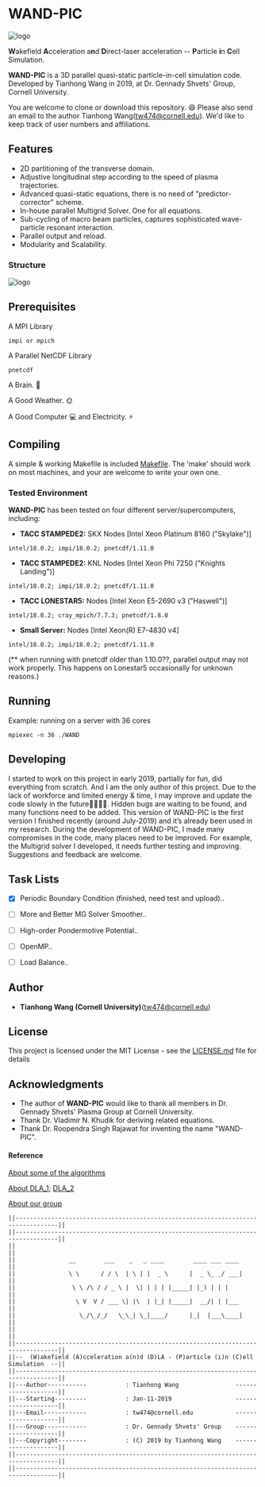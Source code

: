 # WAND-PIC
![logo](https://github.com/tianhongg/WAND-PIC/blob/master/Resource/Logo.png)


**W**akefield **A**cceleration a**n**d **D**irect-laser acceleration -- **P**article **i**n **C**ell Simulation.

**WAND-PIC** is a 3D parallel quasi-static particle-in-cell simulation code. Developed by Tianhong Wang in 2019, at Dr. Gennady Shvets' Group, Cornell University.

You are welcome to clone or download this repository. :smile: Please also send an email to the author Tianhong Wang(tw474@cornell.edu). We'd like to keep track of user numbers and affiliations.

## Features

* 2D partitioning of the transverse domain.
* Adjustive longitudinal step according to the speed of plasma trajectories.
* Advanced quasi-static equations, there is no need of "predictor-corrector" scheme.
* In-house parallel Multigrid Solver. One for all equations.
* Sub-cycling of macro beam particles, captures sophisticated wave-particle resonant interaction.
* Parallel output and reload.
* Modularity and Scalability.

###  Structure
![logo](https://github.com/tianhongg/WAND-PIC/blob/master/Resource/Code_Stru.png)

## Prerequisites

A MPI Library
```
impi or mpich
```

A Parallel NetCDF Library
```
pnetcdf
```


A Brain. :thought_balloon:

A Good Weather. :sun_with_face:

A Good Computer :computer: and Electricity. :zap:


## Compiling
A simple & working Makefile is included [Makefile](Makefile). The 'make' should work on most machines, and your are welcome to write your own one.


###  Tested Environment
**WAND-PIC** has been tested on four different server/supercomputers, including:

* **TACC STAMPEDE2:** SKX Nodes [Intel Xeon Platinum 8160 ("Skylake")] 
```
intel/18.0.2; impi/18.0.2; pnetcdf/1.11.0
```
* **TACC STAMPEDE2:** KNL Nodes [Intel Xeon Phi 7250 ("Knights Landing")] 
```
intel/18.0.2; impi/18.0.2; pnetcdf/1.11.0
```
* **TACC LONESTAR5:** Nodes [Intel Xeon E5-2690 v3 ("Haswell")] 
```
intel/18.0.2; cray_mpich/7.7.3; pnetcdf/1.8.0
```
* **Small Server:** Nodes [Intel Xeon(R) E7-4830 v4] 
```
intel/18.0.2; impi/18.0.2; pnetcdf/1.11.0
```

(** when running with pnetcdf older than 1.10.0??, parallel output may not work properly. This happens on Lonestar5 occasionally for unknown reasons.)


## Running
Example: running on a server with 36 cores
```
mpiexec -n 36 ./WAND
```


## Developing

I started to work on this project in early 2019, partially for fun, did everything from scratch. And I am the only author of this project. Due to the lack of workforce and limited energy & time, I may improve and update the code slowly in the future:snail::snail::snail::snail:. Hidden bugs are waiting to be found, and many functions need to be added.
This version of WAND-PIC is the first version I finished recently (around July-2019) and it’s already been used in my research. During the development of WAND-PIC, I made many compromises in the code, many places need to be improved. For example, the Multigrid solver I developed, it needs further testing and improving.
Suggestions and feedback are welcome.


## Task Lists
- [x] Periodic Boundary Condition (finished, need test and upload)..
- [ ] More and Better MG Solver Smoother..
- [ ] High-order Pondermotive Potential..
- [ ] OpenMP..
- [ ] Load Balance..


## Author

* **Tianhong Wang (Cornell University)**(tw474@cornell.edu) 



## License

This project is licensed under the MIT License - see the [LICENSE.md](LICENSE.md) file for details

## Acknowledgments

* The author of **WAND-PIC** would like to thank all members in Dr. Gennady Shvets' Plasma Group at Cornell University. 
* Thank Dr. Vladimir N. Khudik for deriving related equations.
* Thank Dr. Roopendra Singh Rajawat for inventing the name "WAND-PIC".

#### Reference
[About some of the algorithms](https://aip.scitation.org/doi/abs/10.1063/1.4999629)

[About DLA_1](https://journals.aps.org/prl/abstract/10.1103/PhysRevLett.114.184801); [DLA_2](https://aip.scitation.org/doi/abs/10.1063/1.5036967)

[About our group](https://shvets.aep.cornell.edu)

```
||----------------------------------------------------------------------------------||
||----------------------------------------------------------------------------------||
||                                                                                  ||
||               __        ___    _   _ ____        ____ ___ ____                   ||
||               \ \      / / \  | \ | |  _ \      |  _ \_ _/ ___|                  ||
||                \ \ /\ / / _ \ |  \| | | | |_____| |_) | | |                      ||
||                 \ V  V / ___ \| |\  | |_| |_____|  __/| | |___                   ||
||                  \_/\_/_/   \_\_| \_|____/      |_|  |___\____|                  ||
||                                                                                  ||
||----------------------------------------------------------------------------------||
||--  (W)akefield (A)cceleration a(n)d (D)LA - (P)article (i)n (C)ell Simulation  --||
||----------------------------------------------------------------------------------||
||---Author-----------           : Tianhong Wang                --------------------||
||---Starting---------           : Jan-11-2019                  --------------------||
||---Email------------           : tw474@cornell.edu            --------------------||
||---Group------------           : Dr. Gennady Shvets' Group    --------------------||
||---Copyright--------           : (C) 2019 by Tianhong Wang    --------------------||
||----------------------------------------------------------------------------------||
||----------------------------------------------------------------------------------||
```